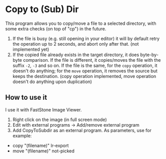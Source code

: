 # Copy to (Sub) Dir

This program allows you to copy/move a file to a selected directory, with some extra checks (on top of "cp") in the future. 

1. If the file is busy (e.g. still opening in your editor) it will by default retry the operation up to 2 seconds, and abort only after that. (not implemented yet)
1. If the copied file already exists in the target directory, it does byte-by-byte comparison. If the file is different, it copies/moves the file with the suffix `-2`, `-3` and so on. If the file is the same, for the `copy` operation, it doesn't do anything; for the `move` operation, it removes the source but keeps the destination. (copy operation implemented, move operation doesn't do anything upon duplication)

## How to use it

I use it with FastStone Image Viewer.

1. Right click on the image (in full screen mode)
1. Edit with external programs -> Add/remove external program
1. Add CopyToSubdir as an external program. As parameters, use for example:
 * copy "(filename)" lr-export
 * move "(filename)" not-picked

